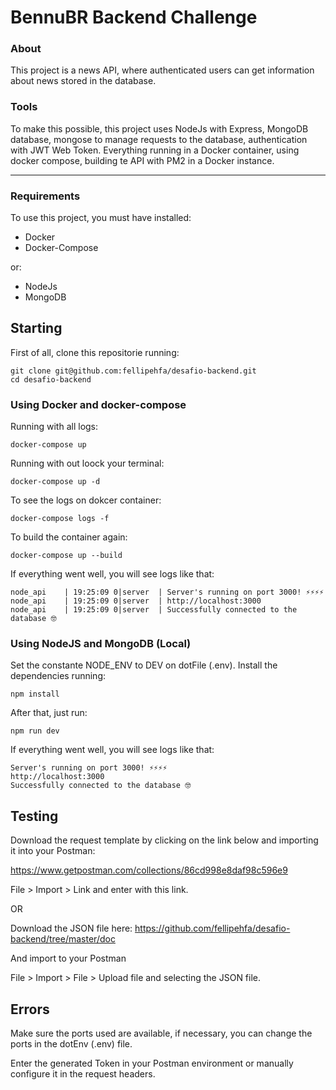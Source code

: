 # BennuBR Backend Challenge

### About
This project is a news API, where authenticated users can get information about news stored in the database.


### Tools
To make this possible, this project uses NodeJs with Express, MongoDB database, mongose to manage requests to the database, authentication with JWT Web Token. Everything running in a Docker container, using docker compose, building te API with PM2 in a Docker instance.

---
### Requirements


To use this project, you must have installed:

- Docker
- Docker-Compose

or:

- NodeJs
- MongoDB


## Starting
First of all, clone this repositorie running:

```
git clone git@github.com:fellipehfa/desafio-backend.git
cd desafio-backend
```

### Using Docker and docker-compose

Running with all logs:

```
docker-compose up
```

Running with out loock your terminal:
```
docker-compose up -d
```
To see the logs on dokcer container:
```
docker-compose logs -f
```
To build the container again:
```
docker-compose up --build
```

If everything went well, you will see logs like that:
```
node_api    | 19:25:09 0|server  | Server's running on port 3000! ⚡️⚡️⚡️⚡️
node_api    | 19:25:09 0|server  | http://localhost:3000
node_api    | 19:25:09 0|server  | Successfully connected to the database 🤓
```

### Using NodeJS and MongoDB (Local)

Set the constante NODE_ENV to DEV on dotFile (.env).
Install the dependencies running:
```
npm install
```
After that, just run:
```
npm run dev
```
If everything went well, you will see logs like that:
```
Server's running on port 3000! ⚡️⚡️⚡️⚡️
http://localhost:3000
Successfully connected to the database 🤓
```

## Testing
Download the request template by clicking on the link below and importing it into your Postman:

https://www.getpostman.com/collections/86cd998e8daf98c596e9

File > Import > Link  and enter with this link.

OR

Download the JSON file here:
https://github.com/fellipehfa/desafio-backend/tree/master/doc

And import to your Postman

File > Import > File > Upload file and selecting the JSON file.


## Errors
Make sure the ports used are available, if necessary, you can change the ports in the dotEnv (.env) file.

Enter the generated Token in your Postman environment or manually configure it in the request headers.
